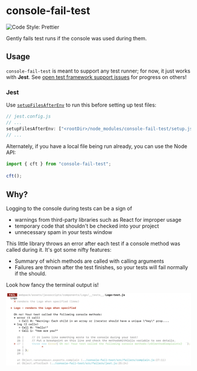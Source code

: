 # console-fail-test

<!-- [![Circle CI](https://circleci.com/gh/JoshuaKGoldberg/TypeStat.svg?style=svg)](https://circleci.com/gh/JoshuaKGoldberg/TypeStat)
[![NPM version](https://badge.fury.io/js/typestat.svg)](http://badge.fury.io/js/typestat)
[![Join the chat at https://gitter.im/TypeStat/community](https://badges.gitter.im/TypeStat/community.svg)](https://gitter.im/TypeStat/community?utm_source=badge&utm_medium=badge&utm_campaign=pr-badge&utm_content=badge) -->

![Code Style: Prettier](https://img.shields.io/badge/code_style-prettier-14cc21.svg)

Gently fails test runs if the console was used during them.

## Usage

`console-fail-test` is meant to support any test runner; for now, it just works with **Jest**.
See [open test framework support issues](https://github.com/RyzacInc/console-fail-test/issues?q=is%3Aissue+is%3Aopen+label%3A%22test+framework+support%22) for progress on others!

### Jest

Use [`setupFilesAfterEnv`](https://jestjs.io/docs/en/configuration.html) to run this before setting up test files:

```js
// jest.config.js
// ...
setupFilesAfterEnv: ["<rootDir>/node_modules/console-fail-test/setup.js"];
// ...
```

Alternately, if you have a local file being run already, you can use the Node API:

```js
import { cft } from "console-fail-test";

cft();
```

## Why?

Logging to the console during tests can be a sign of

-   warnings from third-party libraries such as React for improper usage
-   temporary code that shouldn't be checked into your project
-   unnecessary spam in your tests window

This little library throws an error after each test if a console method was called during it.
It's got some nifty features:

-   Summary of which methods are called with calling arguments
-   Failures are thrown after the test finishes, so your tests will fail normally if the should.

Look how fancy the terminal output is!

![Terminal output showing details on each console call failing a test](./images/sample.png)
